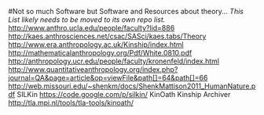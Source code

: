 #Not so much Software but Software and Resources about theory... 
_This List likely needs to be moved to its own repo list._
http://www.anthro.ucla.edu/people/faculty?lid=886
http://kaes.anthrosciences.net/csac/SASci/kaes.tabs/Theory
http://www.era.anthropology.ac.uk/Kinship/index.html
http://mathematicalanthropology.org/Pdf/White.0810.pdf
http://anthropology.ucr.edu/people/faculty/kronenfeld/index.html
http://www.quantitativeanthropology.org/index.php?journal=QA&page=article&op=viewFile&path[]=64&path[]=66
http://web.missouri.edu/~shenkm/docs/ShenkMattison2011_HumanNature.pdf
SILKin https://code.google.com/p/silkin/
KinOath Kinship Archiver http://tla.mpi.nl/tools/tla-tools/kinoath/
